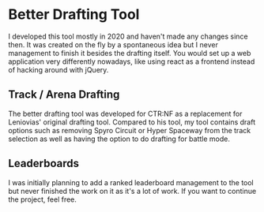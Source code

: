 # Better Drafting Tool

I developed this tool mostly in 2020 and haven't made any changes since then. It was created on the fly by a spontaneous idea
but I never management to finish it besides the drafting itself. You would set up a web application very differently nowadays, like 
using react as a frontend instead of hacking around with jQuery.

## Track / Arena Drafting

The better drafting tool was developed for CTR:NF as a replacement for Leniovias' original drafting tool.
Compared to his tool, my tool contains draft options such as removing Spyro Circuit or Hyper Spaceway from the track selection
as well as having the option to do drafting for battle mode.

## Leaderboards

I was initially planning to add a ranked leaderboard management to the tool but never finished the work on it as it's a lot of work.
If you want to continue the project, feel free.
